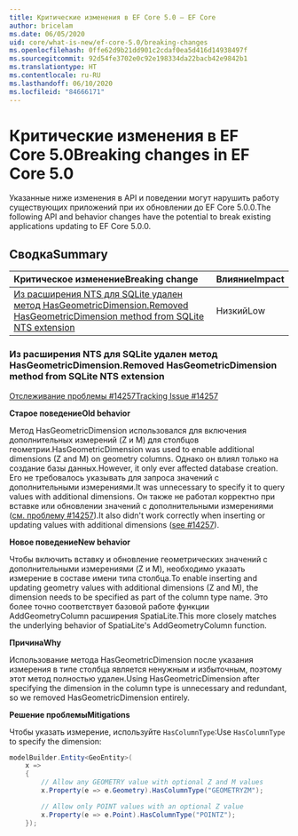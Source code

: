 ```yaml
---
title: Критические изменения в EF Core 5.0 — EF Core
author: bricelam
ms.date: 06/05/2020
uid: core/what-is-new/ef-core-5.0/breaking-changes
ms.openlocfilehash: 0ffe62d9b21dd901c2cdaf0ea5d416d14938497f
ms.sourcegitcommit: 92d54fe3702e0c92e198334da22bacb42e9842b1
ms.translationtype: HT
ms.contentlocale: ru-RU
ms.lasthandoff: 06/10/2020
ms.locfileid: "84666171"
---
```

# <a name="breaking-changes-in-ef-core-50"></a><span data-ttu-id="343e3-102">Критические изменения в EF Core 5.0</span><span class="sxs-lookup"><span data-stu-id="343e3-102">Breaking changes in EF Core 5.0</span></span>

<span data-ttu-id="343e3-103">Указанные ниже изменения в API и поведении могут нарушить работу существующих приложений при их обновлении до EF Core 5.0.0.</span><span class="sxs-lookup"><span data-stu-id="343e3-103">The following API and behavior changes have the potential to break existing applications updating to EF Core 5.0.0.</span></span>

## <a name="summary"></a><span data-ttu-id="343e3-104">Сводка</span><span class="sxs-lookup"><span data-stu-id="343e3-104">Summary</span></span>

| <span data-ttu-id="343e3-105">**Критическое изменение**</span><span class="sxs-lookup"><span data-stu-id="343e3-105">**Breaking change**</span></span>                                                                                                               | <span data-ttu-id="343e3-106">**Влияние**</span><span class="sxs-lookup"><span data-stu-id="343e3-106">**Impact**</span></span> |
|:----------------------------------------------------------------------------------------------------------------------------------|------------|
| [<span data-ttu-id="343e3-107">Из расширения NTS для SQLite удален метод HasGeometricDimension.</span><span class="sxs-lookup"><span data-stu-id="343e3-107">Removed HasGeometricDimension method from SQLite NTS extension</span></span>](#removed-hasgeometricdimension-method-from-sqlite-nts-extension) | <span data-ttu-id="343e3-108">Низкий</span><span class="sxs-lookup"><span data-stu-id="343e3-108">Low</span></span>        |

### <a name="removed-hasgeometricdimension-method-from-sqlite-nts-extension"></a><span data-ttu-id="343e3-109">Из расширения NTS для SQLite удален метод HasGeometricDimension.</span><span class="sxs-lookup"><span data-stu-id="343e3-109">Removed HasGeometricDimension method from SQLite NTS extension</span></span>

[<span data-ttu-id="343e3-110">Отслеживание проблемы #14257</span><span class="sxs-lookup"><span data-stu-id="343e3-110">Tracking Issue #14257</span></span>](https://github.com/aspnet/EntityFrameworkCore/issues/14257)

<span data-ttu-id="343e3-111">**Старое поведение**</span><span class="sxs-lookup"><span data-stu-id="343e3-111">**Old behavior**</span></span>

<span data-ttu-id="343e3-112">Метод HasGeometricDimension использовался для включения дополнительных измерений (Z и M) для столбцов геометрии.</span><span class="sxs-lookup"><span data-stu-id="343e3-112">HasGeometricDimension was used to enable additional dimensions (Z and M) on geometry columns.</span></span> <span data-ttu-id="343e3-113">Однако он влиял только на создание базы данных.</span><span class="sxs-lookup"><span data-stu-id="343e3-113">However, it only ever affected database creation.</span></span> <span data-ttu-id="343e3-114">Его не требовалось указывать для запроса значений с дополнительными измерениями.</span><span class="sxs-lookup"><span data-stu-id="343e3-114">It was unnecessary to specify it to query values with additional dimensions.</span></span> <span data-ttu-id="343e3-115">Он также не работал корректно при вставке или обновлении значений с дополнительными измерениями ([см. проблему #14257](https://github.com/aspnet/EntityFrameworkCore/issues/14257)).</span><span class="sxs-lookup"><span data-stu-id="343e3-115">It also didn't work correctly when inserting or updating values with additional dimensions ([see #14257](https://github.com/aspnet/EntityFrameworkCore/issues/14257)).</span></span>

<span data-ttu-id="343e3-116">**Новое поведение**</span><span class="sxs-lookup"><span data-stu-id="343e3-116">**New behavior**</span></span>

<span data-ttu-id="343e3-117">Чтобы включить вставку и обновление геометрических значений с дополнительными измерениями (Z и M), необходимо указать измерение в составе имени типа столбца.</span><span class="sxs-lookup"><span data-stu-id="343e3-117">To enable inserting and updating geometry values with additional dimensions (Z and M), the dimension needs to be specified as part of the column type name.</span></span> <span data-ttu-id="343e3-118">Это более точно соответствует базовой работе функции AddGeometryColumn расширения SpatiaLite.</span><span class="sxs-lookup"><span data-stu-id="343e3-118">This more closely matches the underlying behavior of SpatiaLite's AddGeometryColumn function.</span></span>

<span data-ttu-id="343e3-119">**Причина**</span><span class="sxs-lookup"><span data-stu-id="343e3-119">**Why**</span></span>

<span data-ttu-id="343e3-120">Использование метода HasGeometricDimension после указания измерения в типе столбца является ненужным и избыточным, поэтому этот метод полностью удален.</span><span class="sxs-lookup"><span data-stu-id="343e3-120">Using HasGeometricDimension after specifying the dimension in the column type is unnecessary and redundant, so we removed HasGeometricDimension entirely.</span></span>

<span data-ttu-id="343e3-121">**Решение проблемы**</span><span class="sxs-lookup"><span data-stu-id="343e3-121">**Mitigations**</span></span>

<span data-ttu-id="343e3-122">Чтобы указать измерение, используйте `HasColumnType`:</span><span class="sxs-lookup"><span data-stu-id="343e3-122">Use `HasColumnType` to specify the dimension:</span></span>

```cs
modelBuilder.Entity<GeoEntity>(
    x =>
    {
        // Allow any GEOMETRY value with optional Z and M values
        x.Property(e => e.Geometry).HasColumnType("GEOMETRYZM");

        // Allow only POINT values with an optional Z value
        x.Property(e => e.Point).HasColumnType("POINTZ");
    });
```
